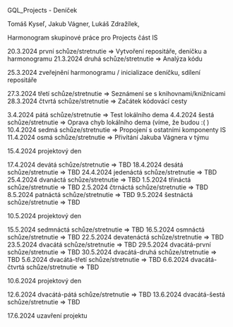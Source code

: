 GQL_Projects - Deníček

Tomáš Kyseľ, 
Jakub Vágner, 
Lukáš Zdražílek, 

Harmonogram skupinové práce pro Projects část IS


20.3.2024 první schůze/stretnutie => Vytvoření repositáře, deníčku a harmonogramu
21.3.2024 druhá schůze/stretnutie => Analýza kódu

25.3.2024 zveřejnění harmonogramu / inicializace deníčku, sdílení repositáře

27.3.2024 třetí schůze/stretnutie => Seznámení se s knihovnami/knižnicami
28.3.2024 čtvrtá schůze/stretnutie => Začátek kódovácí cesty

3.4.2024 pátá schůze/stretnutie => Test lokálního dema
4.4.2024 šestá schůze/stretnutie => Oprava chyb lokálního dema (víme, že budou :( )
10.4.2024 sedmá schůze/stretnutie => Propojení s ostatními komponenty IS
11.4.2024 osmá schůze/stretnutie => Přivítání Jakuba Vágnera v týmu

15.4.2024 projektový den

17.4.2024 devátá schůze/stretnutie => TBD
18.4.2024 desátá schůze/stretnutie => TBD
24.4.2024 jedenáctá schůze/stretnutie => TBD
25.4.2024 dvanáctá schůze/stretnutie => TBD
1.5.2024 třináctá schůze/stretnutie => TBD
2.5.2024 čtrnáctá schůze/stretnutie => TBD
8.5.2024 patnáctá schůze/stretnutie => TBD
9.5.2024 šestnáctá schůze/stretnutie => TBD

10.5.2024 projektový den

15.5.2024 sedmnáctá schůze/stretnutie => TBD
16.5.2024 osmnáctá schůze/stretnutie => TBD
22.5.2024 devatenáctá schůze/stretnutie => TBD
23.5.2024 dvacátá schůze/stretnutie => TBD
29.5.2024 dvacátá-první schůze/stretnutie => TBD
30.5.2024 dvacátá-druhá schůze/stretnutie => TBD
5.6.2024 dvacátá-třetí schůze/stretnutie => TBD
6.6.2024 dvacátá-čtvrtá schůze/stretnutie => TBD

10.6.2024 projektový den

12.6.2024 dvacátá-pátá schůze/stretnutie => TBD
13.6.2024 dvacátá-šestá schůze/stretnutie => TBD

17.6.2024 uzavření projektu

